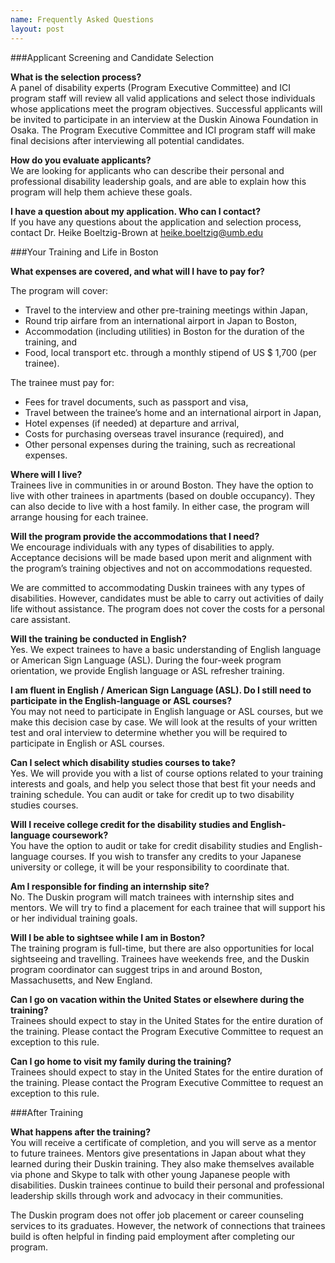 ```yaml
---
name: Frequently Asked Questions
layout: post
---
```

###Applicant Screening and Candidate Selection

**What is the selection process?**  
A panel of disability experts (Program Executive Committee) and ICI program staff will review all valid applications and select those individuals whose applications meet the program objectives. Successful applicants will be invited to participate in an interview at the Duskin Ainowa Foundation in Osaka. The Program Executive Committee and ICI program staff will make final decisions after interviewing all potential candidates.

**How do you evaluate applicants?**  
We are looking for applicants who can describe their personal and professional disability leadership goals, and are able to explain how this program will help them achieve these goals.

**I have a question about my application. Who can I contact?**  
If you have any questions about the application and selection process, contact Dr. Heike Boeltzig-Brown at [heike.boeltzig@umb.edu](mailto:heike.boeltzig@umb.edu)

###Your Training and Life in Boston

**What expenses are covered, and what will I have to pay for?**  

 The program will cover:

-	Travel to the interview and other pre-training meetings within Japan,
-	Round trip airfare from an international airport in Japan to Boston,
-	Accommodation (including utilities) in Boston for the duration of the training, and
-	Food, local transport etc. through a monthly stipend of US $ 1,700 (per trainee).

The trainee must pay for:

-	Fees for travel documents, such as passport and visa,
-	Travel between the trainee’s home and an international airport in Japan,
-	Hotel expenses (if needed) at departure and arrival,
-	Costs for purchasing overseas travel insurance (required), and
-	Other personal expenses during the training, such as recreational expenses.

**Where will I live?**  
Trainees live in communities in or around Boston. They have the option to live with other trainees in apartments (based on double occupancy). They can also decide to live with a host family. In either case, the program will arrange housing for each trainee.

**Will the program provide the accommodations that I need?**  
We encourage individuals with any types of disabilities to apply. Acceptance decisions will be made based upon merit and alignment with the program’s training objectives and not on accommodations requested.

We are committed to accommodating Duskin trainees with any types of disabilities. However, candidates must be able to carry out activities of daily life without assistance. The program does not cover the costs for a personal care assistant.

**Will the training be conducted in English?**  
Yes. We expect trainees to have a basic understanding of English language or American Sign Language (ASL). During the four-week program orientation, we provide English language or ASL refresher training.

**I am fluent in English / American Sign Language (ASL). Do I still need to participate in the English-language or ASL courses?**  
You may not need to participate in English language or ASL courses, but we make this decision case by case. We will look at the results of your written test and oral interview to determine whether you will be required to participate in English or ASL courses.

**Can I select which disability studies courses to take?**  
Yes. We will provide you with a list of course options related to your training interests and goals, and help you select those that best fit your needs and training schedule. You can audit or take for credit up to two disability studies courses.

**Will I receive college credit for the disability studies and English-language coursework?**  
You have the option to audit or take for credit disability studies and English-language courses. If you wish to transfer any credits to your Japanese university or college, it will be your responsibility to coordinate that.

**Am I responsible for finding an internship site?**  
No. The Duskin program will match trainees with internship sites and mentors. We will try to find a placement for each trainee that will support his or her individual training goals.

**Will I be able to sightsee while I am in Boston?**  
The training program is full-time, but there are also opportunities for local sightseeing and travelling. Trainees have weekends free, and the Duskin program coordinator can suggest trips in and around Boston, Massachusetts, and New England.  

**Can I go on vacation within the United States or elsewhere during the training?**  
Trainees should expect to stay in the United States for the entire duration of the training.  Please contact the Program Executive Committee to request an exception to this rule.

**Can I go home to visit my family during the training?**  
Trainees should expect to stay in the United States for the entire duration of the training.  Please contact the Program Executive Committee to request an exception to this rule.

###After Training

**What happens after the training?**  
You will receive a certificate of completion, and you will serve as a mentor to future trainees.  Mentors give presentations in Japan about what they learned during their Duskin training. They also make themselves available via phone and Skype to talk with other young Japanese people with disabilities. Duskin trainees continue to build their personal and professional leadership skills through work and advocacy in their communities.

The Duskin program does not offer job placement or career counseling services to its graduates. However, the network of connections that trainees build is often helpful in finding paid employment after completing our program.
